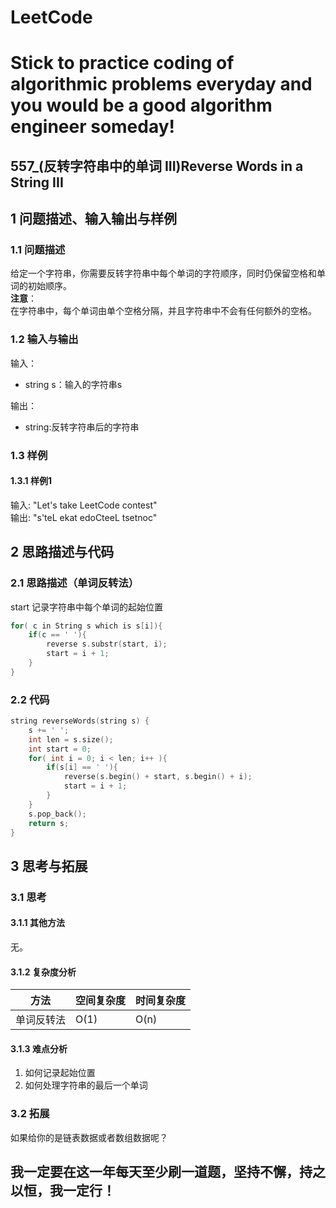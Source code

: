 # LeetCode
# Stick to practice coding of algorithmic problems everyday and you would be a good algorithm engineer someday!
## 557_(反转字符串中的单词 III)Reverse Words in a String III
## 1 问题描述、输入输出与样例
### 1.1 问题描述
给定一个字符串，你需要反转字符串中每个单词的字符顺序，同时仍保留空格和单词的初始顺序。<br>
__注意__：<br>
在字符串中，每个单词由单个空格分隔，并且字符串中不会有任何额外的空格。
### 1.2 输入与输出
输入：
* string s：输入的字符串s

输出：
* string:反转字符串后的字符串
### 1.3 样例
#### 1.3.1 样例1
输入: "Let's take LeetCode contest"<br>
输出: "s'teL ekat edoCteeL tsetnoc" 
## 2 思路描述与代码	
### 2.1 思路描述（单词反转法）
start 记录字符串中每个单词的起始位置
```cpp
for( c in String s which is s[i]){
    if(c == ' '){
        reverse s.substr(start, i);
        start = i + 1;
    }
}
```
### 2.2 代码
```cpp
string reverseWords(string s) {
    s += ' ';
    int len = s.size();
    int start = 0;
    for( int i = 0; i < len; i++ ){
        if(s[i] == ' '){
            reverse(s.begin() + start, s.begin() + i);
            start = i + 1;
        }
    }
    s.pop_back();
    return s;
}
```
## 3 思考与拓展
### 3.1 思考
#### 3.1.1 其他方法
无。
#### 3.1.2 复杂度分析
方法|空间复杂度|时间复杂度
--- | --- | ---
单词反转法|O(1)|O(n)
#### 3.1.3 难点分析
1. 如何记录起始位置
2. 如何处理字符串的最后一个单词
### 3.2 拓展
如果给你的是链表数据或者数组数据呢？
	  
## 我一定要在这一年每天至少刷一道题，坚持不懈，持之以恒，我一定行！
